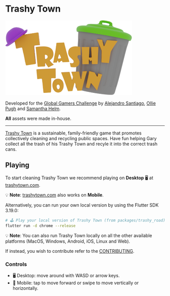# Trashy Town

<img src="docs/assets/logo.png" width="400px" />

Developed for the [Global Gamers Challenge](https://globalgamers.devpost.com/) by [Alejandro Santiago](https://github.com/alestiago), [Ollie Pugh](https://github.com/OlliePugh) and [Samantha Helm](https://www.behance.net/samanthahelmdesign).

**All** assets were made in-house.

---

[Trashy Town](https://trashytown.com) is a sustainable, family-friendly game that promotes collectively cleaning and recycling public spaces. Have fun helping Gary collect all the trash of his Trashy Town and recyle it into the correct trash cans.

<!-- Thumbnail with a play icon on the middle that anchors to the video, goes here --->

## Playing

To start cleaning Trashy Town we recommend playing on **Desktop** 🖥 at [trashytown.com](https://trashytown.com).

💡 **Note**: [trashytown.com](https://trashytown.com) also works on **Mobile**.

Alternatively, you can run your own local version by using the Flutter SDK 3.19.0:

```sh
# 🕹️ Play your local version of Trashy Town (from packages/trashy_road):
flutter run -d chrome --release
```

💡 **Note**: You can also run Trashy Town locally on all the other available platforms (MacOS, Windows, Android, iOS, Linux and Web).

If instead, you wish to contribute refer to the [CONTRIBUTING](CONTRIBUTING.md).

### Controls

- 🖥 Desktop: move around with WASD or arrow keys.
- 📱 Mobile: tap to move forward or swipe to move vertically or horizontally.
